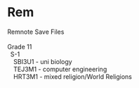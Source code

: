 # Rem
Remnote Save Files <br>
<br>
Grade 11 <br>
&ensp;S-1 <br>
&emsp;SBI3U1 - uni biology <br>
&emsp;TEJ3M1 - computer engineering <br>
&emsp;HRT3M1 - mixed religion/World Religions <br>
